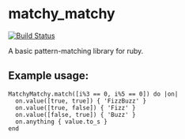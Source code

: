 matchy_matchy
=============

[![Build Status](https://travis-ci.org/mjgpy3/matchy_matchy.svg?branch=master)](https://travis-ci.org/mjgpy3/matchy_matchy)

A basic pattern-matching library for ruby.


## Example usage:
```
MatchyMatchy.match([i%3 == 0, i%5 == 0]) do |on|
  on.value([true, true]) { 'FizzBuzz' }
  on.value([true, false]) { 'Fizz' }
  on.value([false, true]) { 'Buzz' }
  on.anything { value.to_s }
end
```
